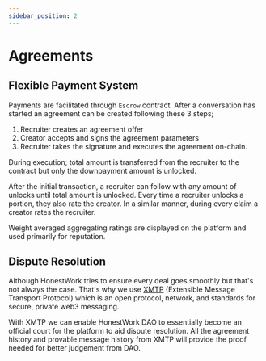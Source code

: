 ```yaml
---
sidebar_position: 2
---
```


# Agreements

## Flexible Payment System
Payments are facilitated through `Escrow` contract. After a conversation has started an agreement can be created following these 3 steps;
1. Recruiter creates an agreement offer
2. Creator accepts and signs the agreement parameters
3. Recruiter takes the signature and executes the agreement on-chain.

During execution; total amount is transferred from the recruiter to the contract but only the downpayment amount is unlocked. 

After the initial transaction, a recruiter can follow with any amount of unlocks until total amount is unlocked. Every time a recruiter unlocks a portion, they also rate the creator. In a similar manner, during every claim a creator rates the recruiter.

Weight averaged aggregating ratings are displayed on the platform and used primarily for reputation.

## Dispute Resolution
Although HonestWork tries to ensure every deal goes smoothly but that's not always the case. That's why we use [XMTP](https://xmtp.org) (Extensible Message Transport Protocol) which is an open protocol, network, and standards for secure, private web3 messaging.

With XMTP we can enable HonestWork DAO to essentially become an official court for the platform to aid dispute resolution. All the agreement history and provable message history from XMTP will provide the proof needed for better judgement from DAO.
